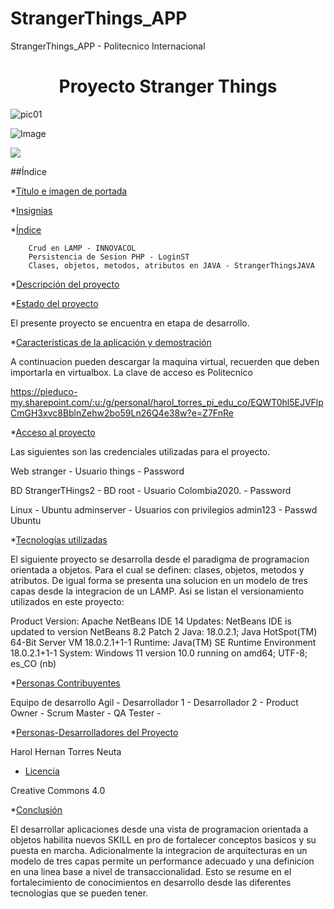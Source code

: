 # StrangerThings_APP
StrangerThings_APP - Politecnico Internacional
<h1 align="center"> Proyecto Stranger Things </h1>



![pic01](https://user-images.githubusercontent.com/66041310/186473753-189ebe3a-a181-424e-a8c0-a9f934b8eed3.jpg)



![Image](https://user-images.githubusercontent.com/66041310/186474717-31e5f515-5e8b-4446-86bc-7554c61ec3c5.png)



<p align="left">
   <img src="https://img.shields.io/badge/STATUS-EN%20DESAROLLO-green">
</p>





##Índice



*[Título e imagen de portada](#Título-e-imagen-de-portada)



*[Insignias](#insignias)



*[Índice](#índice)



        Crud en LAMP - INNOVACOL
        Persistencia de Sesion PHP - LoginST
        Clases, objetos, metodos, atributos en JAVA - StrangerThingsJAVA



*[Descripción del proyecto](#descripción-del-proyecto)



*[Estado del proyecto](#Estado-del-proyecto)



El presente proyecto se encuentra en etapa de desarrollo.



*[Características de la aplicación y demostración](#Características-de-la-aplicación-y-demostración)



A continuacion pueden descargar la maquina virtual, recuerden que deben importarla en virtualbox. La clave de acceso es Politecnico



https://pieduco-my.sharepoint.com/:u:/g/personal/harol_torres_pi_edu_co/EQWT0hl5EJVFlpCmGH3xvc8BblnZehw2bo59Ln26Q4e38w?e=Z7FnRe



*[Acceso al proyecto](#acceso-proyecto)



Las siguientes son las credenciales utilizadas para el proyecto.



Web
   stranger - Usuario
   things   - Password
   
BD
  StrangerTHings2 - BD
  root            - Usuario
  Colombia2020.   - Password
  



Linux - Ubuntu
  adminserver     - Usuarios con privilegios
  admin123        - Passwd Ubuntu
  




*[Tecnologías utilizadas](#tecnologías-utilizadas)



El siguiente proyecto se desarrolla desde el paradigma de programacion orientada a objetos. Para el cual se definen: clases, objetos, metodos y atributos. De igual forma se presenta una solucion en un modelo de tres capas desde la integracion de un LAMP. Asi se listan el versionamiento utilizados en este proyecto:



Product Version: Apache NetBeans IDE 14
Updates: NetBeans IDE is updated to version NetBeans 8.2 Patch 2
Java: 18.0.2.1; Java HotSpot(TM) 64-Bit Server VM 18.0.2.1+1-1
Runtime: Java(TM) SE Runtime Environment 18.0.2.1+1-1
System: Windows 11 version 10.0 running on amd64; UTF-8; es_CO (nb)



*[Personas Contribuyentes](#personas-contribuyentes)



Equipo de desarrollo Agil  -
Desarrollador 1            -
Desarrollador 2            -
Product Owner              -
Scrum Master               -
QA Tester                  -



*[Personas-Desarrolladores del Proyecto](#personas-desarrolladores)



Harol Hernan Torres Neuta



* [Licencia](#licencia)



Creative Commons 4.0



*[Conclusión](#conclusión)



El desarrollar aplicaciones desde una vista de programacion orientada a objetos habilita nuevos SKILL en pro de fortalecer conceptos basicos y su puesta en marcha. Adicionalmente la integracion de arquitecturas en un modelo de tres capas permite un performance adecuado y una definicion en una linea base a nivel de transaccionalidad. Esto se resume en el fortalecimiento de conocimientos en desarrollo desde las diferentes tecnologias que se pueden tener.

